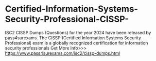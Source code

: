 # Certified-Information-Systems-Security-Professional-CISSP-
ISC2 CISSP Dumps (Questions) for the year 2024 have been released by pass4surexams. The CISSP (Certified Information Systems Security Professional) exam is a globally recognized certification for information security professionals Get More Info>>> https://www.pass4surexams.com/isc2/cissp-dumps.html
